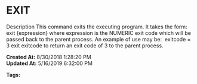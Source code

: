 # EXIT

Description This command exits the executing program. It takes the form:  exit {expression} where expression is the NUMERIC exit code which will be passed back to the parent process. An example of use may be:  exitcode = 3 exit exitcode to return an exit code of 3 to the parent process.   

**Created At:** 8/30/2018 1:28:20 PM  
**Updated At:** 5/16/2019 6:32:00 PM  

**Tags:**
<badge text='program profiling' vertical='middle' />
